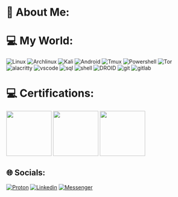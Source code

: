 # 💫 About Me:

# 💻 My World:

![Linux](https://img.shields.io/badge/Linux-FCC624?style=for-the-badge&logo=linux&logoColor=black) ![Archlinux](https://img.shields.io/badge/Arch_Linux-1793D1?style=for-the-badge&logo=arch-linux&logoColor=white) ![Kali](https://img.shields.io/badge/Kali_Linux-557C94?style=for-the-badge&logo=kali-linux&logoColor=white) ![Android](https://img.shields.io/badge/Android-3DDC84?style=for-the-badge&logo=android&logoColor=white) ![Tmux](https://img.shields.io/badge/tmux-1BB91F?style=for-the-badge&logo=tmux&logoColor=white) ![Powershell](https://img.shields.io/badge/powershell-5391FE?style=for-the-badge&logo=powershell&logoColor=white) ![Tor](https://img.shields.io/badge/Tor_Browser-7D4698?style=for-the-badge&logo=Tor-Browser&logoColor=white) ![alacritty](https://img.shields.io/badge/alacritty-F46D01?style=for-the-badge&logo=alacritty&logoColor=white) ![vscode](https://img.shields.io/badge/Visual_Studio_Code-0078D4?style=for-the-badge&logo=visual%20studio%20code&logoColor=white) ![sql](https://img.shields.io/badge/MySQL-005C84?style=for-the-badge&logo=mysql&logoColor=white) ![shell](https://img.shields.io/badge/Shell_Script-121011?style=for-the-badge&logo=gnu-bash&logoColor=white) ![DROID](https://img.shields.io/badge/F%20Droid-1976D2?style=for-the-badge&logo=f-droid&logoColor=white) ![git](https://img.shields.io/badge/GitHub-100000?style=for-the-badge&logo=github&logoColor=white) ![gitlab](https://img.shields.io/badge/GitLab-330F63?style=for-the-badge&logo=gitlab&logoColor=white)

# 💻 Certifications:

<img width="120px" height="120px" src="https://api.badgr.io/public/assertions/XPgCn1_LQ4ypuvjcKUoDmg/image"> <img width="120px" height="120px" src="https://images.credly.com/images/a850079a-75bb-41e1-adae-dedfabcf597c/Professional_Certificate_-_IBM_Cybersecurity_Analyst.png"> <img width="120px" height="120px" src="https://api.eu.badgr.io/public/assertions/cYAwe7cOTKm6DQrnfsBhjA/image">

## 🌐 Socials:

[![Proton](https://img.shields.io/badge/ProtonMail-8B89CC?style=for-the-badge&logo=protonmail&logoColor=white)](https://img.shields.io/badge/ProtonMail-8B89CC?style=for-the-badge&logo=protonmail&logoColor=white)
[![Linkedin](https://img.shields.io/badge/LinkedIn-0077B5?style=for-the-badge&logo=linkedin&logoColor=white)](https://img.shields.io/badge/ProtonMail-8B89CC?style=for-the-badge&logo=protonmail&logoColor=white)
[![Messenger](https://img.shields.io/badge/Messenger-00B2FF?style=for-the-badge&logo=messenger&logoColor=white)](https://www.youtube.com/watch?v=tgTUtfb0Ok8)
